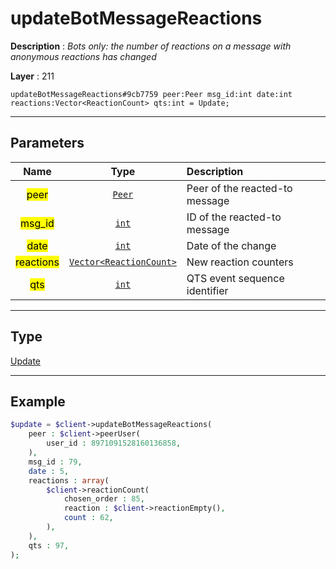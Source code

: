 # updateBotMessageReactions

**Description** : *Bots only: the number of reactions on a message with anonymous reactions has changed*

**Layer** : 211

```tl
updateBotMessageReactions#9cb7759 peer:Peer msg_id:int date:int reactions:Vector<ReactionCount> qts:int = Update;
```

---

## Parameters

| Name | Type | Description |
| :---: | :---: | :--- |
| <mark>peer</mark> | [`Peer`](type/Peer) | Peer of the reacted-to message |
| <mark>msg_id</mark> | [`int`](type/int) | ID of the reacted-to message |
| <mark>date</mark> | [`int`](type/int) | Date of the change |
| <mark>reactions</mark> | [`Vector<ReactionCount>`](type/ReactionCount) | New reaction counters |
| <mark>qts</mark> | [`int`](type/int) | QTS event sequence identifier |

---

## Type

[Update](type/Update)

---

## Example

```php
$update = $client->updateBotMessageReactions(
	peer : $client->peerUser(
		user_id : 8971091528160136858,
	),
	msg_id : 79,
	date : 5,
	reactions : array(
		$client->reactionCount(
			chosen_order : 85,
			reaction : $client->reactionEmpty(),
			count : 62,
		),
	),
	qts : 97,
);
```